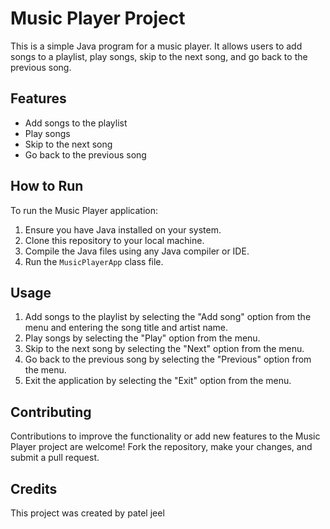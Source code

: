 # Music Player Project

This is a simple Java program for a music player. It allows users to add songs to a playlist, play songs, skip to the next song, and go back to the previous song.

## Features

- Add songs to the playlist
- Play songs
- Skip to the next song
- Go back to the previous song

## How to Run

To run the Music Player application:

1. Ensure you have Java installed on your system.
2. Clone this repository to your local machine.
3. Compile the Java files using any Java compiler or IDE.
4. Run the `MusicPlayerApp` class file.

## Usage

1. Add songs to the playlist by selecting the "Add song" option from the menu and entering the song title and artist name.
2. Play songs by selecting the "Play" option from the menu.
3. Skip to the next song by selecting the "Next" option from the menu.
4. Go back to the previous song by selecting the "Previous" option from the menu.
5. Exit the application by selecting the "Exit" option from the menu.

## Contributing

Contributions to improve the functionality or add new features to the Music Player project are welcome! Fork the repository, make your changes, and submit a pull request.

## Credits

This project was created by patel jeel
